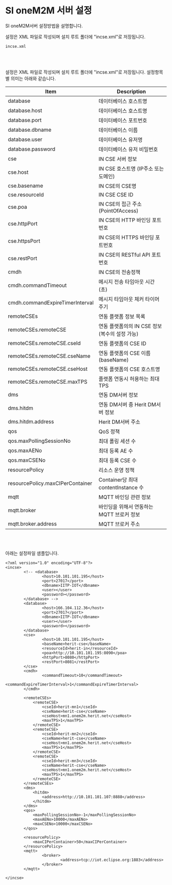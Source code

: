# SI oneM2M 서버 설정

SI oneM2M서버 설정방법을 설명합니다.

설정은 XML 파일로 작성되며 설치 루트 폴더에 "incse.xml"로 저장됩니다.

```
incse.xml
```
<br>
<br>

설정은 XML 파일로 작성되며 설치 루트 폴더에 "incse.xml"로 저장됩니다.
설정항목별 의미는 아래와 같습니다.


Item              | Description
----------------- | --------------------------
database     | 데이터베이스 호스트명
database.host     | 데이터베이스 호스트명
database.port     | 데이터베이스 포트번호
database.dbname   | 데이터베이스 이름
database.user     | 데이터베이스 유저명
database.password | 데이터베이스 유저 비밀번호
cse          | IN CSE 서버 정보
cse.host          | IN CSE 호스트명 (IP주소 또는 도메인)
cse.basename      | IN CSE의 CSE명
cse.resourceId    | IN CSE CSE ID
cse.poa           | IN CSE의 접근 주소 (PointOfAccess)
cse.httpPort      | IN CSE의 HTTP 바인딩 포트번호
cse.httpsPort      | IN CSE의 HTTPS 바인딩 포트번호
cse.restPort      | IN CSE의 RESTful API 포트번호
cmdh     | IN CSE의 전송정책
cmdh.commandTimeout     | 메시지 전송 타임아웃 시간 (초)
cmdh.commandExpireTimerInterval     | 메시지 타임아웃 체커 타이머 주기
remoteCSEs   | 연동 플랫폼 정보 목록
remoteCSEs.remoteCSE     | 연동 플랫폼의의 IN CSE 정보 (복수의 설정 가능)
remoteCSEs.remoteCSE.cseId | 연동 플랫폼의 CSE ID
remoteCSEs.remoteCSE.cseName | 연동 플랫폼의 CSE 이름 (baseName)
remoteCSEs.remoteCSE.cseHost | 연동 플랫폼의 CSE 호스트명
remoteCSEs.remoteCSE.maxTPS | 플랫폼 연동시 허용하는 최대 TPS
dms | 연동 DM서버 정보
dms.hitdm | 연동 DM서버 중 Herit DM서버 정보
dms.hitdm.address | Herit DM서버 주소
qos | QoS 정책
qos.maxPollingSessionNo | 최대 폴링 세션 수
qos.maxAENo | 최대 등록 AE 수
qos.maxCSENo | 최대 등록 CSE 수
resourcePolicy | 리소스 운영 정책
resourcePolicy.maxCIPerContainer | Container당 최대 contentInstance 수
mqtt | MQTT 바인딩 관련 정보
mqtt.broker | 바인딩을 위해서 연동하는 MQTT 브로커 정보
mqtt.broker.address | MQTT 브로커 주소

<br>
<br>

아래는 설정파일 샘플입니다.

```
<?xml version="1.0" encoding="UTF-8"?>
<incse>
        <!-- <database>
                <host>10.101.101.195</host>
                <port>27017</port>
                <dbname>IITP-IOT</dbname>
                <user></user>
                <password></password>
        </database> -->
        <database>
                <host>166.104.112.36</host>
                <port>27017</port>
                <dbname>IITP-IOT</dbname>
                <user></user>
                <password></password>
        </database>
        <cse>
                <host>10.101.101.195</host>
                <baseName>herit-cse</baseName>
                <resourceId>herit-in</resourceId>
                <poa>http://10.101.101.195:8090</poa>
                <httpPort>8080</httpPort>
                <restPort>8081</restPort>
        </cse>
        <cmdh>
                <commandTimeout>10</commandTimeout>
                <commandExpireTimerInterval>1</commandExpireTimerInterval>
        </cmdh>

		<remoteCSEs>
			<remoteCSE>
				<cseId>herit-mn1</cseId>
				<cseName>herit-cse</cseName>
				<cseHost>mn1.onem2m.herit.net</cseHost>
				<maxTPS>1</maxTPS>
			</remoteCSE>
			<remoteCSE>
				<cseId>herit-mn2</cseId>
				<cseName>herit-cse</cseName>
				<cseHost>mn1.onem2m.herit.net</cseHost>
				<maxTPS>1</maxTPS>
			</remoteCSE>
			<remoteCSE>
				<cseId>herit-mn3</cseId>
				<cseName>herit-cse</cseName>
				<cseHost>mn1.onem2m.herit.net</cseHost>
				<maxTPS>1</maxTPS>
			</remoteCSE>
		</remoteCSEs>
		<dms>
			<hitdm>
				<address>http://10.101.101.107:8888</address>
			</hitdm>
		</dms>
		<qos>
			<maxPollingSessionNo>-1</maxPollingSessionNo>
			<maxAENo>10000</maxAENo>
			<maxCSENo>10000</maxCSENo>
		</qos>
		
		<resourcePolicy>
			<maxCIPerContainer>50</maxCIPerContainer>		
		</resourcePolicy>
        <mqtt>
                <broker>
                        <address>tcp://iot.eclipse.org:1883</address>
                </broker>
        </mqtt>

</incse>


```

<br>
<br>
